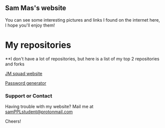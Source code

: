 ## Sam Mas's website

You can see some interesting pictures and links I found on the internet here, I hope you'll enjoy them!


# My repositories

**I don't have a lot of repositories, but here is a list of my top 2 repositories and forks

[JM squad website](https://github.com/S8msGITcode/JM-squad/)

[Password generator](https://github.com/S8msGITcode/Simple-password-generator)

### Support or Contact

Having trouble with my website? Mail me at samPPLstudent@protonmail.com

Cheers!
